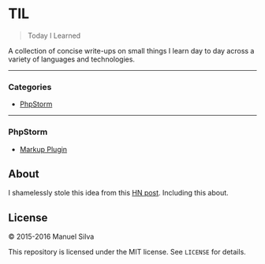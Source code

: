 # TIL

> Today I Learned

A collection of concise write-ups on small things I learn day to day across a
variety of languages and technologies.

---

### Categories

* [PhpStorm](#PhpStorm)

---

### PhpStorm

- [Markup Plugin](phpstorm/markup-plugin.md)

## About

I shamelessly stole this idea from this
[HN post](https://news.ycombinator.com/item?id=11068902). Including this about.

## License

&copy; 2015-2016 Manuel Silva

This repository is licensed under the MIT license. See `LICENSE` for
details.
